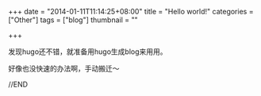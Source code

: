 +++
date = "2014-01-11T11:14:25+08:00"
title = "Hello world!"
categories = ["Other"]
tags = ["blog"]
thumbnail = ""

+++

发现hugo还不错，就准备用hugo生成blog来用用。

<!--more-->

好像也没快速的办法啊，手动搬迁～

//END

